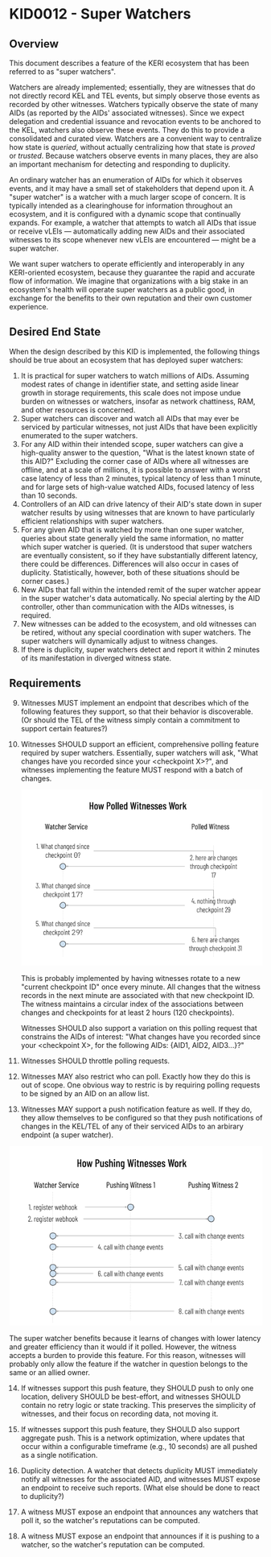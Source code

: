 # KID0012 - Super Watchers

## Overview

This document describes a feature of the KERI ecosystem that has been referred to as "super watchers".

Watchers are already implemented; essentially, they are witnesses that do not directly record KEL and TEL events, but simply observe those events as recorded by other witnesses. Watchers typically observe the state of many AIDs (as reported by the AIDs' associated witnesses). Since we expect delegation and credential issuance and revocation events to be anchored to the KEL, watchers also observe these events. They do this to provide a consolidated and curated view. Watchers are a convenient way to centralize how state is *queried*, without actually centralizing how that state is *proved* or *trusted*. Because watchers observe events in many places, they are also an important mechanism for detecting and responding to duplicity.

An ordinary watcher has an enumeration of AIDs for which it observes events, and it may have a small set of stakeholders that depend upon it. A "super watcher" is a watcher with a much larger scope of concern. It is typically intended as a clearinghouse for information throughout an ecosystem, and it is configured with a dynamic scope that continually expands. For example, a watcher that attempts to watch all AIDs that issue or receive vLEIs — automatically adding new AIDs and their associated witnesses to its scope whenever new vLEIs are encountered — might be a super watcher.

We want super watchers to operate efficiently and interoperably in any KERI-oriented ecosystem, because they guarantee the rapid and accurate flow of information. We imagine that organizations with a big stake in an ecosystem's health will operate super watchers as a public good, in exchange for the benefits to their own reputation and their own customer experience.

## Desired End State

When the design described by this KID is implemented, the following things should be true about an ecosystem that has deployed super watchers:

1. It is practical for super watchers to watch millions of AIDs. Assuming modest rates of change in identifier state, and setting aside linear growth in storage requirements, this scale does not impose undue burden on witnesses or watchers, insofar as network chattiness, RAM, and other resources is concerned.
2. Super watchers can discover and watch all AIDs that may ever be serviced by particular witnesses, not just AIDs that have been explicitly enumerated to the super watchers.
3. For any AID within their intended scope, super watchers can give a high-quality answer to the question, "What is the latest known state of this AID?" Excluding the corner case of AIDs where all witnesses are offline, and at a scale of millions, it is possible to answer with a worst case latency of less than 2 minutes, typical latency of less than 1 minute, and for large sets of high-value watched AIDs, focused latency of less than 10 seconds.
4. Controllers of an AID can drive latency of their AID's state down in super watcher results by using witnesses that are known to have particularly efficient relationships with super watchers.
5. For any given AID that is watched by more than one super watcher, queries about state generally yield the same information, no matter which super watcher is queried. (It is understood that super watchers are eventually consistent, so if they have substantially different latency, there could be differences. Differences will also occur in cases of duplicity. Statistically, however, both of these situations should be corner cases.)
6. New AIDs that fall within the intended remit of the super watcher appear in the super watcher's data automatically. No special alerting by the AID controller, other than communication with the AIDs witnesses, is required.
7. New witnesses can be added to the ecosystem, and old witnesses can be retired, without any special coordination with super watchers. The super watchers will dynamically adjust to witness changes.
8. If there is duplicity, super watchers detect and report it within 2 minutes of its manifestation in diverged witness state.

## Requirements

9. Witnesses MUST implement an endpoint that describes which of the following features they support, so that their behavior is discoverable. (Or should the TEL of the witness simply contain a commitment to support certain features?)

10. Witnesses SHOULD support an efficient, comprehensive polling feature required by super watchers. Essentially, super watchers will ask, "What changes have you recorded since your &lt;checkpoint X&gt;?", and witnesses implementing the feature MUST respond with a batch of changes.

    ![diagram of polled witnesses](assets/polled-witnesses.png)

    This is probably implemented by having witnesses rotate to a new "current checkpoint ID" once every minute. All changes that the witness records in the next minute are associated with that new checkpoint ID. The witness maintains a circular index of the associations between changes and checkpoints for at least 2 hours (120 checkpoints).

    Witnesses SHOULD also support a variation on this polling request that constrains the AIDs of interest: "What changes have you recorded since your &lt;checkpoint X&gt;, for the following AIDs: {AID1, AID2, AID3...}?"

11. Witnesses SHOULD throttle polling requests.

12. Witnesses MAY also restrict who can poll. Exactly how they do this is out of scope. One obvious way to restric is by requiring polling requests to be signed by an AID on an allow list.

13. Witnesses MAY support a push notification feature as well. If they do, they allow themselves to be configured so that they push notifications of changes in the KEL/TEL of any of their serviced AIDs to an arbirary endpoint (a super watcher).

![pushing witnesses](assets/pushing-witnesses.png)

The super watcher benefits because it learns of changes with lower latency and greater efficiency than it would if it polled. However, the witness accepts a burden to provide this feature. For this reason, witnesses will probably only allow the feature if the watcher in question belongs to the same or an allied owner.

14. If witnesses support this push feature, they SHOULD push to only one location, delivery SHOULD be best-effort, and witnesses SHOULD contain no retry logic or state tracking. This preserves the simplicity of witnesses, and their focus on recording data, not moving it.

15. If witnesses support this push feature, they SHOULD also support aggregate push. This is a network optimization, where updates that occur within a configurable timeframe (e.g., 10 seconds) are all pushed as a single notification.

16. Duplicity detection. A watcher that detects duplicity MUST immediately notify all witnesses for the associated AID, and witnesses MUST expose an endpoint to receive such reports. (What else should be done to react to duplicity?)

17. A witness MUST expose an endpoint that announces any watchers that poll it, so the watcher's reputations can be computed.

18. A witness MUST expose an endpoint that announces if it is pushing to a watcher, so the watcher's reputation can be computed.

 


